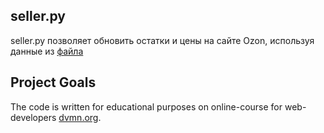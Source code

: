## seller.py
seller.py позволяет обновить остатки и цены на сайте Ozon, используя данные из [файла](https://timeworld.ru/upload/files/ostatki.zip)  
## Project Goals

The code is written for educational purposes on online-course for web-developers [dvmn.org](https://dvmn.org/).
